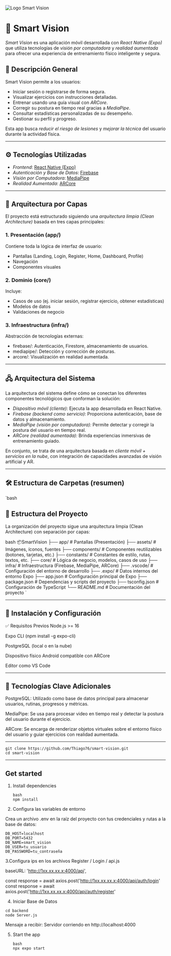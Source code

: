![Logo Smart Vision](./app/assets/images/lower1.png)


# 🧠 Smart Vision

*Smart Vision* es una aplicación móvil desarrollada con *React Native (Expo)* que utiliza tecnologías de *visión por computadora* y *realidad aumentada* para ofrecer una experiencia de entrenamiento físico inteligente y segura.

## 🚀 Descripción General

Smart Vision permite a los usuarios:

- Iniciar sesión o registrarse de forma segura.
- Visualizar ejercicios con instrucciones detalladas.
- Entrenar usando una guía visual con *ARCore*.
- Corregir su postura en tiempo real gracias a *MediaPipe*.
- Consultar estadísticas personalizadas de su desempeño.
- Gestionar su perfil y progreso.

Esta app busca *reducir el riesgo de lesiones* y *mejorar la técnica* del usuario durante la actividad física.

---

## ⚙ Tecnologías Utilizadas

- *Frontend*: [React Native (Expo)](https://expo.dev/)
- *Autenticación y Base de Datos*: [Firebase](https://firebase.google.com/)
- *Visión por Computadora*: [MediaPipe](https://mediapipe.dev/)
- *Realidad Aumentada*: [ARCore](https://developers.google.com/ar)

---

## 🧱 Arquitectura por Capas

El proyecto está estructurado siguiendo una *arquitectura limpia (Clean Architecture)* basada en tres capas principales:

### 1. **Presentación (app/)**

Contiene toda la lógica de interfaz de usuario:

- Pantallas (Landing, Login, Register, Home, Dashboard, Profile)
- Navegación
- Componentes visuales

### 2. **Dominio (core/)**

Incluye:

- Casos de uso (ej. iniciar sesión, registrar ejercicio, obtener estadísticas)
- Modelos de datos
- Validaciones de negocio

### 3. **Infraestructura (infra/)**

Abstracción de tecnologías externas:

- firebase/: Autenticación, Firestore, almacenamiento de usuarios.
- mediapipe/: Detección y corrección de posturas.
- arcore/: Visualización en realidad aumentada.

---

## 🖧 Arquitectura del Sistema

La arquitectura del sistema define cómo se conectan los diferentes componentes tecnológicos que conforman la solución:

- *Dispositivo móvil (cliente):* Ejecuta la app desarrollada en React Native.
- *Firebase (backend como servicio):* Proporciona autenticación, base de datos y almacenamiento.
- *MediaPipe (visión por computadora):* Permite detectar y corregir la postura del usuario en tiempo real.
- *ARCore (realidad aumentada):* Brinda experiencias inmersivas de entrenamiento guiado.

En conjunto, se trata de una arquitectura basada en *cliente móvil + servicios en la nube*, con integración de capacidades avanzadas de visión artificial y AR.

---

## 🛠 Estructura de Carpetas (resumen)

`bash
## 📁 Estructura del Proyecto

La organización del proyecto sigue una arquitectura limpia (Clean Architecture) con separación por capas:

bash
📦SmartVision
├── app/             # Pantallas (Presentación)
├── assets/          # Imágenes, íconos, fuentes
├── components/      # Componentes reutilizables (botones, tarjetas, etc.)
├── constants/       # Constantes de estilo, rutas, textos, etc.
├── core/            # Lógica de negocio, modelos, casos de uso
├── infra/           # Infraestructura (Firebase, MediaPipe, ARCore)
├── .vscode/         # Configuración del entorno de desarrollo
├── .expo/           # Datos internos del entorno Expo
├── app.json         # Configuración principal de Expo
├── package.json     # Dependencias y scripts del proyecto
├── tsconfig.json    # Configuración de TypeScript
└── README.md        # Documentación del proyecto
`

---

## 🧰 Instalación y Configuración
✅ Requisitos Previos
Node.js >= 16

Expo CLI (npm install -g expo-cli)

PostgreSQL (local o en la nube)

Dispositivo físico Android compatible con ARCore

Editor como VS Code

---

## 🧠 Tecnologías Clave Adicionales
PostgreSQL: Utilizado como base de datos principal para almacenar usuarios, rutinas, progresos y métricas.

MediaPipe: Se usa para procesar video en tiempo real y detectar la postura del usuario durante el ejercicio.

ARCore: Se encarga de renderizar objetos virtuales sobre el entorno físico del usuario y guiar ejercicios con realidad aumentada.

---
```
git clone https://github.com/Thiago76/smart-vision.git
cd smart-vision
```
---

## Get started

1. Install dependencies
   
   ```
   bash
   npm install
   ```

3. Configura las variables de entorno

Crea un archivo .env en la raíz del proyecto con tus credenciales y rutas a la base de datos:

```
DB_HOST=localhost
DB_PORT=5432
DB_NAME=smart_vision
DB_USER=tu_usuario
DB_PASSWORD=tu_contraseña
```

3.Configura ips en los archivos Register / Login / api.js

baseURL: 'http://1xx.xx.xx.x:4000/api',

const response = await axios.post('http://1xx.xx.xx.x:4000/api/auth/login'
const response = await axios.post('http://1xx.xx.xx.x:4000/api/auth/register'

4. Iniciar Base de Datos

```
cd backend
node Server.js
```

Mensaje a recibir: Servidor corriendo en http://localhost:4000

5. Start the app
   ```
   bash
   npx expo start
   ```
